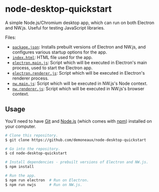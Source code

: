 # node-desktop-quickstart

A simple Node.js/Chromium desktop app, which can run on both Electron and NW.js. Useful for testing JavaScript libraries.

Files:
 * [`package.json`](./package.json): Installs prebuilt versions of Electron and NW.js, and configures various startup options for the app.
 * [`index.html`](./index.html): HTML file used for the app.
 * [`electron.main.js`](./electron.main.js): Script which will be executed in Electron's main process, used to start the Electron app.
 * [`electron.renderer.js`](./electron.renderer.js): Script which will be executed in Electron's renderer process.
 * [`nw.main.js`](./nw.main.js): Script which will be executed in NW.js's Node context.
 * [`nw.renderer.js`](./nw.renderer.js): Script which will be executed in NW.js's browser context.

## Usage

You’ll need to have [Git](https://git-scm.com/) and [Node.js](https://nodejs.org/) (which comes with [npm](https://www.npmjs.com/)) installed on your computer.

```sh
# Clone this repository.
$ git clone https://github.com/demoneaux/node-desktop-quickstart

# Go into the repository.
$ cd node-desktop-quickstart

# Install dependencies - prebuilt versions of Electron and NW.js.
$ npm install

# Run the app.
$ npm run electron  # Run on Electron.
$ npm run nwjs      # Run on NW.js.
```
